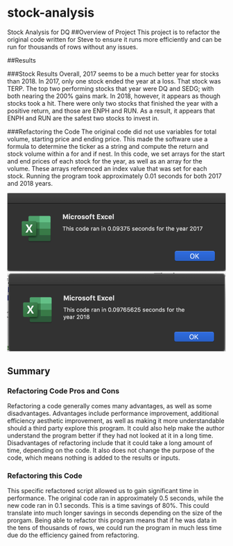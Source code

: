 # stock-analysis
Stock Analysis for DQ
##Overview of Project
This project is to refactor the original code written for Steve to ensure it runs more efficiently and can be run for thousands of rows without any issues.

##Results

###Stock Results
Overall, 2017 seems to be a much better year for stocks than 2018. In 2017, only one stock ended the year at a loss. That stock was TERP. The top two performing stocks that year were DQ and SEDG; with both nearing the 200% gains mark. In 2018, however, it appears as though stocks took a hit. There were only two stocks that finished the year with a positive return, and those are ENPH and RUN. As a result, it appears that ENPH and RUN are the safest two stocks to invest in.

###Refactoring the Code
The original code did not use variables for total volume, starting price and ending price. This made the software use a formula to determine the ticker as a string and compute the return and stock volume within a for and if nest. In this code, we set arrays for the start and end prices of each stock for the year, as well as an array for the volume. These arrays referenced an index value that was set for each stock. Running the program took approximately 0.01 seconds for both 2017 and 2018 years.


![2017](Resources/2017.png)
![2018](Resources/2018.png)

## Summary

### Refactoring Code Pros and Cons

Refactoring a code generally comes many advantages, as well as some disadvantages. Advantages include performance improvement, additional efficiency aesthetic improvement, as well as making it more understandable should a third party explore this program. It could also help make the author understand the program better if they had not looked at it in a long time. Disadvantages of refactoring include that it could take a long amount of time, depending on the code. It also does not change the purpose of the code, which means nothing is added to the results or inputs.

### Refactoring this Code

This specific refactored script allowed us to gain significant time in performance. The original code ran in approximately 0.5 seconds, while the new code ran in 0.1 seconds. This is a time savings of 80%. This could translate into much longer savings in seconds depending on the size of the prorgam. Being able to refactor this program means that if he was data in the tens of thousands of rows, we could run the program in much less time due do the efficiency gained from refactoring. 



